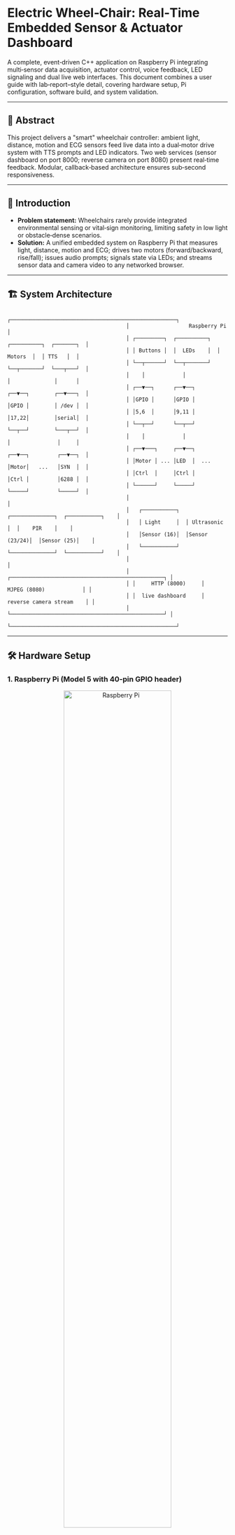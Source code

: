 # Electric Wheel‑Chair: Real‑Time Embedded Sensor & Actuator Dashboard

A complete, event‑driven C++ application on Raspberry Pi integrating multi‑sensor data acquisition, actuator control, voice feedback, LED signaling and dual live web interfaces. This document combines a user guide with lab‑report–style detail, covering hardware setup, Pi configuration, software build, and system validation.

---

## 📄 Abstract

This project delivers a "smart" wheelchair controller: ambient light, distance, motion and ECG sensors feed live data into a dual‑motor drive system with TTS prompts and LED indicators. Two web services (sensor dashboard on port 8000; reverse camera on port 8080) present real‑time feedback. Modular, callback‑based architecture ensures sub‑second responsiveness.

---

## 🔬 Introduction

- **Problem statement:** Wheelchairs rarely provide integrated environmental sensing or vital‑sign monitoring, limiting safety in low light or obstacle‑dense scenarios.
- **Solution:** A unified embedded system on Raspberry Pi that measures light, distance, motion and ECG; drives two motors (forward/backward, rise/fall); issues audio prompts; signals state via LEDs; and streams sensor data and camera video to any networked browser.

---

## 🏗️ System Architecture


                                          ┌─────────────────────────────────────────────────────┐
                                          │                   Raspberry Pi                      │
                                          │ ┌─────────┐  ┌──────────┐  ┌──────────┐  ┌───────┐  │
                                          │ │ Buttons │  │  LEDs    │  │  Motors  │  │ TTS   │  │
                                          │ └──┬──────┘  └──┬───────┘  └──┬───────┘  └───┬───┘  │
                                          │    │            │             │              │      │
                                          │ ┌──▼──┐      ┌──▼──┐       ┌──▼──┐        ┌──▼───┐  │
                                          │ │GPIO │      │GPIO │       │GPIO │        │ /dev │  │
                                          │ │5,6  │      │9,11 │       │17,22│        │serial│  │
                                          │ └──┬──┘      └──┬──┘       └──┬──┘        └───┬──┘  │
                                          │    │            │             │               │     │
                                          │ ┌──▼───┐     ┌──▼──┐       ┌──▼──┐         ┌──▼──┐  │
                                          │ │Motor │ ... │LED  │  ...  │Motor│   ...   │SYN  │  │
                                          │ │Ctrl  │     │Ctrl │       │Ctrl │         │6288 │  │
                                          │ └──────┘     └─────┘       └─────┘         └─────┘  │
                                          │                                                     │
                                          │   ┌───────────┐  ┌──────────────┐  ┌───────────┐    │
                                          │   │ Light     │  │ Ultrasonic   │  │    PIR    │    │
                                          │   │Sensor (16)│  │Sensor (23/24)│  │Sensor (25)│    │
                                          │   └───────────┘  └──────────────┘  └───────────┘    │
                                          │                                                     │
                                          │ ┌─────────────────────────────────────────────────┐ │
                                          │ │     HTTP (8000)     │   MJPEG (8080)            │ │
                                          │ │  live dashboard     │  reverse camera stream    │ │
                                          │ └─────────────────────────────────────────────────┘ │
                                          └─────────────────────────────────────────────────────┘

---

## 🛠️ Hardware Setup

### 1. Raspberry Pi (Model 5 with 40‑pin GPIO header)
  <p align="center">
  <img src="https://github.com/user-attachments/assets/6e951966-0cd0-40a9-8a7b-cd38768e5660" width="70%" alt="Raspberry Pi" />
</p>

### 2.Sensors

#### - **2.1 Light sensor** (GPIO 16)                                  
  
#### - **2.2 Ultrasonic module** (Trig GPIO 23, Echo GPIO 24)

#### - **2.3 PIR motion sensor** (GPIO 25)

#### - **2.4 ECG serial module** (/dev/ttyUSB0)
<p align="center">
  <img src="https://github.com/user-attachments/assets/1d27bde6-b7b0-4c01-84a7-9ed85d17a059" width="50%" alt="Raspberry Pi" />
</p>

### 3. Streams  
- **Reverse‑view camera** (MJPEG server on port 8080)
  <p align="center">
  <img src="https://github.com/user-attachments/assets/0458833e-d222-4392-9483-41c5ab458deb" width="30%" alt="Raspberry Pi" />
</p>

### 4.Actuators

#### - **4.1 Motor 1 via H‑bridge (GPIO 17/27) with control button on GPIO 5**

#### - **4.2 Motor 2 via H‑bridge (GPIO 22/26) with control button on GPIO 6**

#### - **4.3 LEDs (GPIO 9 and GPIO 11) for ambient and motion indications**

#### - **4.4 SYN6288 TTS module (/dev/serial0)**

<p align="center">
  <img src="https://github.com/user-attachments/assets/3c078222-af2d-4d17-ad20-dedf3ce6155b" width="30%" alt="Raspberry Pi" />
</p>

